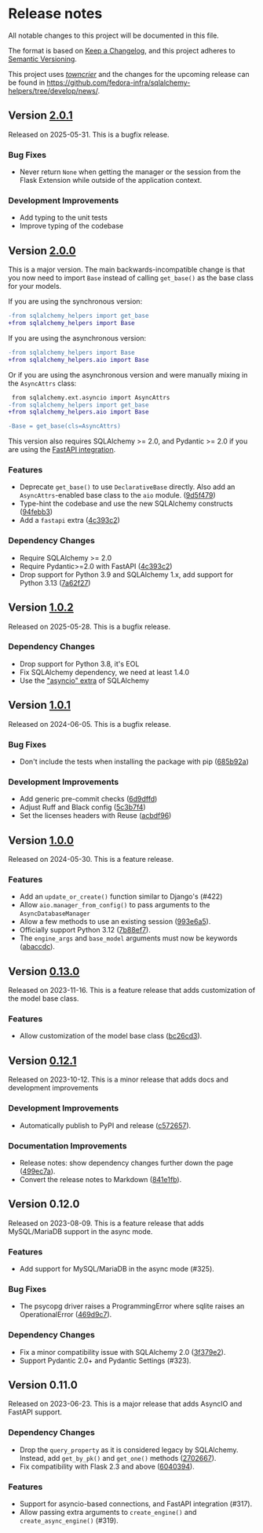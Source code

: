 # Release notes

All notable changes to this project will be documented in this file.

The format is based on [Keep a Changelog](https://keepachangelog.com/en/1.0.0/), and this project adheres to [Semantic Versioning](https://semver.org/spec/v2.0.0.html).

This project uses [_towncrier_](https://towncrier.readthedocs.io/) and the changes for the upcoming release can be found in <https://github.com/fedora-infra/sqlalchemy-helpers/tree/develop/news/>.

<!-- towncrier release notes start -->

## Version [2.0.1](https://github.com/fedora-infra/sqlalchemy-helpers/tree/v2.0.1)

Released on 2025-05-31. This is a bugfix release.

### Bug Fixes

- Never return `None` when getting the manager or the session from the Flask Extension while outside of the application context.

### Development Improvements

- Add typing to the unit tests
- Improve typing of the codebase


## Version [2.0.0](https://github.com/fedora-infra/sqlalchemy-helpers/tree/v2.0.0)

This is a major version. The main backwards-incompatible change is that you now
need to import `Base` instead of calling `get_base()` as the base class for your
models.

If you are using the synchronous version:

```diff
-from sqlalchemy_helpers import get_base
+from sqlalchemy_helpers import Base
```

If you are using the asynchronous version:

```diff
-from sqlalchemy_helpers import Base
+from sqlalchemy_helpers.aio import Base
```

Or if you are using the asynchronous version and were manually mixing in the `AsyncAttrs` class:

```diff
 from sqlalchemy.ext.asyncio import AsyncAttrs
-from sqlalchemy_helpers import get_base
+from sqlalchemy_helpers.aio import Base

-Base = get_base(cls=AsyncAttrs)
```

This version also requires SQLAlchemy >= 2.0, and Pydantic >= 2.0 if you are using the [FastAPI integration](/async.rst).

### Features

- Deprecate `get_base()` to use `DeclarativeBase` directly.
  Also add an `AsyncAttrs`-enabled base class to the `aio` module.
  ([9d5f479](https://github.com/fedora-infra/sqlalchemy-helpers/commit/9d5f479))
- Type-hint the codebase and use the new SQLAlchemy constructs
  ([94febb3](https://github.com/fedora-infra/sqlalchemy-helpers/commit/94febb3))
- Add a `fastapi` extra ([4c393c2](https://github.com/fedora-infra/sqlalchemy-helpers/commit/4c393c2))

### Dependency Changes

- Require SQLAlchemy >= 2.0
- Require Pydantic>=2.0 with FastAPI
  ([4c393c2](https://github.com/fedora-infra/sqlalchemy-helpers/commit/4c393c2))
- Drop support for Python 3.9 and SQLAlchemy 1.x, add support for Python 3.13
  ([7a62f27](https://github.com/fedora-infra/sqlalchemy-helpers/commit/7a62f27))


## Version [1.0.2](https://github.com/fedora-infra/sqlalchemy-helpers/tree/v1.0.2)

Released on 2025-05-28. This is a bugfix release.

### Dependency Changes

- Drop support for Python 3.8, it's EOL
- Fix SQLAlchemy dependency, we need at least 1.4.0
- Use the ["asyncio" extra](https://docs.sqlalchemy.org/en/20/faq/installation.html#i-m-getting-an-error-about-greenlet-not-being-installed-when-i-try-to-use-asyncio) of SQLAlchemy


## Version [1.0.1](https://github.com/fedora-infra/sqlalchemy-helpers/tree/v1.0.1)

Released on 2024-06-05. This is a bugfix release.

### Bug Fixes

- Don't include the tests when installing the package with pip ([685b92a](https://github.com/fedora-infra/sqlalchemy-helpers/commits/685b92a))

### Development Improvements

- Add generic pre-commit checks ([6d9dffd](https://github.com/fedora-infra/sqlalchemy-helpers/commits/6d9dffd))
- Adjust Ruff and Black config ([5c3b7f4](https://github.com/fedora-infra/sqlalchemy-helpers/commits/5c3b7f4))
- Set the licenses headers with Reuse ([acbdf96](https://github.com/fedora-infra/sqlalchemy-helpers/commits/acbdf96))


## Version [1.0.0](https://github.com/fedora-infra/sqlalchemy-helpers/tree/v1.0.0)

Released on 2024-05-30. This is a feature release.

### Features

- Add an `update_or_create()` function similar to Django's (#422)
- Allow `aio.manager_from_config()` to pass arguments to the `AsyncDatabaseManager`
- Allow a few methods to use an existing session ([993e6a5](https://github.com/fedora-infra/sqlalchemy-helpers/commits/993e6a5)).
- Officially support Python 3.12 ([7b88ef7](https://github.com/fedora-infra/sqlalchemy-helpers/commits/7b88ef7)).
- The `engine_args` and `base_model` arguments must now be keywords ([abaccdc](https://github.com/fedora-infra/sqlalchemy-helpers/commits/abaccdc)).


## Version [0.13.0](https://github.com/fedora-infra/sqlalchemy-helpers/tree/v0.13.0)

Released on 2023-11-16. This is a feature release that adds customization of the model base class.

### Features

- Allow customization of the model base class
  ([bc26cd3](https://github.com/fedora-infra/sqlalchemy-helpers/commits/bc26cd3)).

## Version [0.12.1](https://github.com/fedora-infra/sqlalchemy-helpers/tree/v0.12.1)

Released on 2023-10-12. This is a minor release that adds docs and development improvements

### Development Improvements

- Automatically publish to PyPI and release
  ([c572657](https://github.com/fedora-infra/sqlalchemy-helpers/commits/c572657)).

### Documentation Improvements

- Release notes: show dependency changes further down the page
  ([499ec7a](https://github.com/fedora-infra/sqlalchemy-helpers/commits/499ec7a)).
- Convert the release notes to Markdown
  ([841e1fb](https://github.com/fedora-infra/sqlalchemy-helpers/commits/841e1fb)).


## Version 0.12.0

Released on 2023-08-09.
This is a feature release that adds MySQL/MariaDB support in the async mode.

### Features

- Add support for MySQL/MariaDB in the async mode (#325).

### Bug Fixes

- The psycopg driver raises a ProgrammingError where sqlite raises an
  OperationalError ([469d9c7](https://github.com/fedora-infra/sqlalchemy-helpers/commit/469d9c7)).

### Dependency Changes

- Fix a minor compatibility issue with SQLAlchemy 2.0 ([3f379e2](https://github.com/fedora-infra/sqlalchemy-helpers/commit/3f379e2)).
- Support Pydantic 2.0+ and Pydantic Settings (#323).


## Version 0.11.0

Released on 2023-06-23.
This is a major release that adds AsyncIO and FastAPI support.

### Dependency Changes

- Drop the `query_property` as it is considered legacy by SQLAlchemy. Instead,
  add `get_by_pk()` and `get_one()` methods ([2702667](https://github.com/fedora-infra/sqlalchemy-helpers/commit/2702667)).
- Fix compatibility with Flask 2.3 and above ([6040394](https://github.com/fedora-infra/sqlalchemy-helpers/commit/6040394)).

### Features

- Support for asyncio-based connections, and FastAPI integration (#317).
- Allow passing extra arguments to `create_engine()` and `create_async_engine()` (#319).
